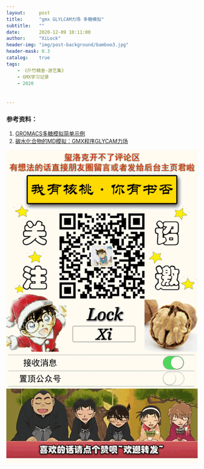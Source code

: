 ```yaml
---
layout:     post
title:      "gmx GLYLCAM力场 多糖模拟"
subtitle:   ""
date:       2020-12-09 10:11:00
author:     "XiLock"
header-img: "img/post-background/bamboo3.jpg"
header-mask: 0.3
catalog:    true
tags:
    - 《斤竹精舍·游艺集》
    - GMX学习记录
    - 2020


---
```





### 参考资料：
1. [GROMACS多糖模拟简单示例](http://jerkwin.github.io/2017/04/10/GROMACS%E5%A4%9A%E7%B3%96%E6%A8%A1%E6%8B%9F%E7%AE%80%E5%8D%95%E7%A4%BA%E4%BE%8B/)
1. [碳水化合物的MD模拟：GMX程序GLYCAM力场](http://www.mdbbs.org/thread-11222-1-1.html)

![](/img/wc-tail.GIF)
